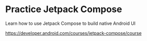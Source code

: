 # Practice Jetpack Compose
Learn how to use Jetpack Compose to build native Android UI

https://developer.android.com/courses/jetpack-compose/course
